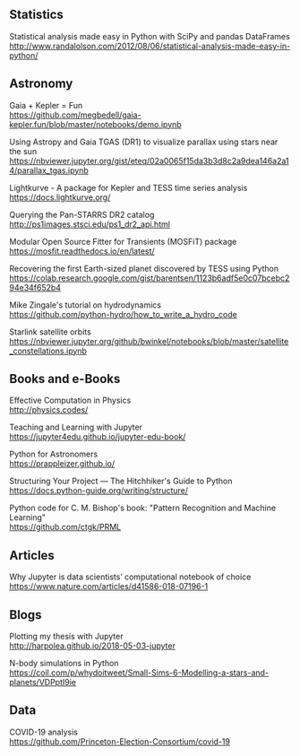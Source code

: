 
## Statistics

Statistical analysis made easy in Python with SciPy and pandas DataFrames
<br>
http://www.randalolson.com/2012/08/06/statistical-analysis-made-easy-in-python/


## Astronomy

Gaia + Kepler = Fun
<br>
https://github.com/megbedell/gaia-kepler.fun/blob/master/notebooks/demo.ipynb

Using Astropy and Gaia TGAS (DR1) to visualize parallax using stars near the sun
<br>
https://nbviewer.jupyter.org/gist/eteq/02a0065f15da3b3d8c2a9dea146a2a14/parallax_tgas.ipynb

Lightkurve - A package for Kepler and TESS time series analysis
<br>
https://docs.lightkurve.org/

Querying the Pan-STARRS DR2 catalog
<br>
http://ps1images.stsci.edu/ps1_dr2_api.html

Modular Open Source Fitter for Transients (MOSFiT) package
<br>
https://mosfit.readthedocs.io/en/latest/

Recovering the first Earth-sized planet discovered by TESS using Python
<br>
https://colab.research.google.com/gist/barentsen/1123b6adf5e0c07bcebc294e34f652b4

Mike Zingale's tutorial on hydrodynamics
<br>
https://github.com/python-hydro/how_to_write_a_hydro_code

Starlink satellite orbits
<br>
https://nbviewer.jupyter.org/github/bwinkel/notebooks/blob/master/satellite_constellations.ipynb


## Books and e-Books
Effective Computation in Physics
<br>
http://physics.codes/

Teaching and Learning with Jupyter
<br>
https://jupyter4edu.github.io/jupyter-edu-book/

Python for Astronomers
<br>
https://prappleizer.github.io/

Structuring Your Project — The Hitchhiker's Guide to Python
<br>
https://docs.python-guide.org/writing/structure/

Python code for C. M. Bishop's book: "Pattern Recognition and Machine Learning"
<br>
https://github.com/ctgk/PRML

## Articles
Why Jupyter is data scientists’ computational notebook of choice
<br>
https://www.nature.com/articles/d41586-018-07196-1

## Blogs
Plotting my thesis with Jupyter
<br>
http://harpolea.github.io/2018-05-03-jupyter

N-body simulations in Python
<br>
https://coil.com/p/whydoitweet/Small-Sims-6-Modelling-a-stars-and-planets/VDPptI9ie

## Data
COVID-19 analysis
<br>
https://github.com/Princeton-Election-Consortium/covid-19
